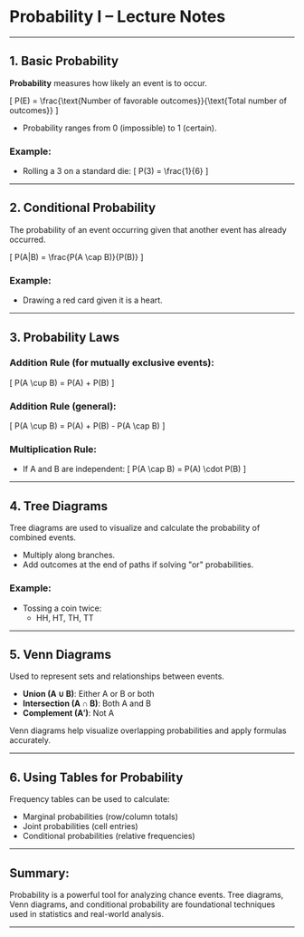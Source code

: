 
# Probability I – Lecture Notes

---

## 1. Basic Probability

**Probability** measures how likely an event is to occur.

\[
P(E) = \frac{\text{Number of favorable outcomes}}{\text{Total number of outcomes}}
\]

- Probability ranges from 0 (impossible) to 1 (certain).

### Example:
- Rolling a 3 on a standard die:
  \[
  P(3) = \frac{1}{6}
  \]

---

## 2. Conditional Probability

The probability of an event occurring given that another event has already occurred.

\[
P(A|B) = \frac{P(A \cap B)}{P(B)}
\]

### Example:
- Drawing a red card given it is a heart.

---

## 3. Probability Laws

### **Addition Rule** (for mutually exclusive events):
\[
P(A \cup B) = P(A) + P(B)
\]

### **Addition Rule (general)**:
\[
P(A \cup B) = P(A) + P(B) - P(A \cap B)
\]

### **Multiplication Rule**:
- If A and B are independent:
  \[
  P(A \cap B) = P(A) \cdot P(B)
  \]

---

## 4. Tree Diagrams

Tree diagrams are used to visualize and calculate the probability of combined events.

- Multiply along branches.
- Add outcomes at the end of paths if solving "or" probabilities.

### Example:
- Tossing a coin twice:
  - HH, HT, TH, TT

---

## 5. Venn Diagrams

Used to represent sets and relationships between events.

- **Union (A ∪ B)**: Either A or B or both
- **Intersection (A ∩ B)**: Both A and B
- **Complement (A′)**: Not A

Venn diagrams help visualize overlapping probabilities and apply formulas accurately.

---

## 6. Using Tables for Probability

Frequency tables can be used to calculate:
- Marginal probabilities (row/column totals)
- Joint probabilities (cell entries)
- Conditional probabilities (relative frequencies)

---

## Summary:

Probability is a powerful tool for analyzing chance events. Tree diagrams, Venn diagrams, and conditional probability are foundational techniques used in statistics and real-world analysis.

---
